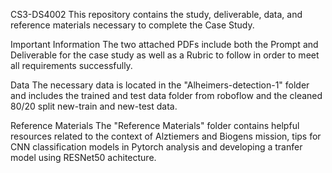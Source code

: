 CS3-DS4002
This repository contains the study, deliverable, data, and reference materials necessary to complete the Case Study.

Important Information
The two attached PDFs include both the Prompt and Deliverable for the case study as well as a Rubric to follow in order to meet all requirements successfully.

Data
The necessary data is located in the "Alheimers-detection-1" folder and includes the trained and test data folder from roboflow and the cleaned 80/20 split new-train and new-test data. 

Reference Materials
The "Reference Materials" folder contains helpful resources related to the context of Alztiemers and Biogens mission, tips for CNN classification models in Pytorch analysis and developing a tranfer model using RESNet50 achitecture. 
